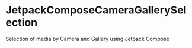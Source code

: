 # JetpackComposeCameraGallerySelection
Selection of media by Camera and Gallery using Jetpack Compose

